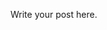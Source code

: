 <!-- 
.. title: Starting with Nikola
.. slug: starting-with-nikola
.. date: 2014/05/13 21:45:38
.. tags: 
.. link: 
.. description: 
.. type: text
-->

Write your post here.